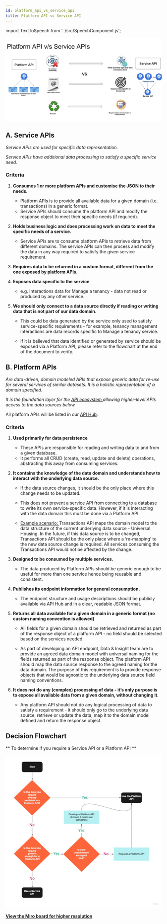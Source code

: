 ```yaml
---
id: platform_api_vs_service_api
title: Platform API vs Service API
---
```



import TextToSpeech from '../src/SpeechComponent.js';

<TextToSpeech>

![Platform API vs Service API comparison](./doc-images/platformapi.png)


## A. Service APIs  

_Service APIs are used for specific data representation._

_Service APIs have additional data processing to satisfy a specific service need._

### Criteria

1. **Consumes 1 or more platform APIs and customise the JSON to their needs.**

   * Platform APIs is to provide all available data for a given domain (i.e. transactions) in a generic format. 
   * Service APIs should consume the platform API and modify the response object to meet their specific needs (if required).

2. **Holds business logic and does processing work on data to meet the specific needs of a service.**

   * Service APIs are to consume platform APIs to retrieve data from different domains. The service APIs can then process and modify the data in any way required to satisfy the given service requirement.

3. **Requires data to be returned in a custom format, different from the one exposed by platform APIs.**

4. **Exposes data specific to the service** 
   * e.g. Interactions data for Manage a tenancy - data not read or produced by any other service.

5. **We should only connect to a data source directly if reading or writing data that is not part of our data domain.**

   * This could be data generated by the service only used to satisfy service-specific requirements - for example, tenancy management interactions are data records specific to Manage a tenancy service.

   * If it is believed that data identified or generated by service should be exposed via a Platform API, please refer to the flowchart at the end of the document to verify.

##  B. Platform APIs

_Are data-driven, domain modeled APIs that expose generic data for re-use for several services of similar datasets. It is a holistic representation of a domain specified._

_It is the foundation layer for the <u> API ecosystem </u> allowing higher-level APIs access to the data sources below._

All platform APIs will be listed in our [API Hub](https://developer.api.hackney.gov.uk/).

### Criteria

1. **Used primarily for data persistence**
   * These APIs are responsible for reading and writing data to and from a given database.
   * It performs all CRUD (create, read, update and delete) operations, abstracting this away from consuming services.

2. **It contains the knowledge of the data domain and understands how to interact with the underlying data source.** 
   * If the data source changes, it should be the only place where this change needs to be updated.
   * This does not prevent a service API from connecting to a database to write its own service-specific data.  However, if it is interacting with the data domain this must be done via a Platform API.

   * <u> Example scenario: </u> Transactions API maps the domain model to the data structure of the current underlying data source - Universal Housing. In the future, if this data source is to be changed, Transactions API should be the only place where a ‘re-mapping’ to the new data source change is required. All services consuming the Transactions API would not be affected by the change.

3. **Designed to be consumed by multiple services.**
   * The data produced by Platform APIs should be generic enough to be useful for more than one service hence being reusable and consistent.

4. **Publishes its endpoint information for general consumption.**
   * The endpoint structure and usage descriptions should be publicly available via API Hub and in a clear, readable JSON format.

5. **Returns all data available for a given domain in a generic format (no custom naming convention is allowed)**
   * All fields for a given domain should be retrieved and returned as part of the response object of a platform API - no field should be selected based on the services needed.

   * As part of developing an API endpoint, Data & Insight team are to provide an agreed data domain model with universal naming for the fields returned as part of the response object. The platform API should map the data source response to the agreed naming for the data domain. The purpose of this requirement is to provide response objects that would be agnostic to the underlying data source field naming conventions.  

6. **It does not do any (complex) processing of data - it’s only purpose is to expose all available data from a given domain, without changing it.**

     * Any platform API should not do any logical processing of data to satisfy a requirement - it should only go to the underlying data source, retrieve or update the data, map it to the domain model defined and return the response object.

##   Decision Flowchart

** To determine if you require a Service API or a Platform API **

![Decision flowchart](./doc-images/decision_flowchart.png)

[**View the Miro board for higher resolution**](https://miro.com/app/board/o9J_lFTB0GI=/)

</TextToSpeech>